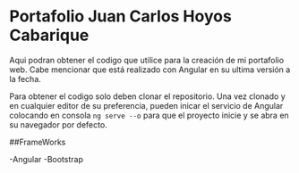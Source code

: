 # Portafolio **Juan Carlos Hoyos Cabarique**

Aqui podran obtener el codigo que utilice para la creación de mi portafolio web.
Cabe mencionar que está realizado con Angular en su ultima versión a la fecha.

Para obtener el codigo solo deben clonar el repositorio.
Una vez clonado y en cualquier editor de su preferencia, pueden inicar el servicio de Angular colocando en consola `ng serve --o` para que el proyecto inicie y se abra en su navegador por defecto.

##FrameWorks

-Angular
-Bootstrap
